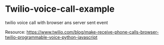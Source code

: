 # Twilio-voice-call-example
twilio voice call with browser ans server sent event

Resource: https://www.twilio.com/blog/make-receive-phone-calls-browser-twilio-programmable-voice-python-javascript
